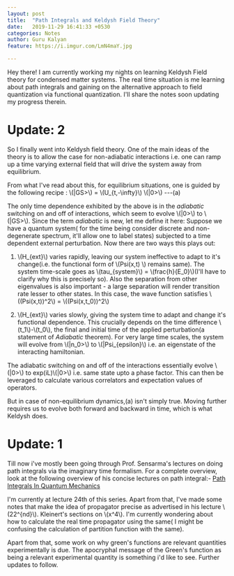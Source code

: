 ```yaml
---
layout: post
title:  "Path Integrals and Keldysh Field Theory"
date:   2019-11-29 16:41:33 +0530
categories: Notes
author: Guru Kalyan
feature: https://i.imgur.com/LmN4maY.jpg

---
```

Hey there! I am currently working my nights on learning Keldysh Field theory for condensed matter systems. The real time situation is
me learning about path integrals and gaining on the alternative approach to field quantization via functional quantization.
I'll share the notes soon updating my progress therein.


# Update: 2
So I finally went into Keldysh field theory. One of the main ideas of the theory is to allow the case for non-adiabatic interactions i.e. one can ramp up a time varying external field that will drive the system away from equilibrium.

From what I've read about this, for equilibrium situations, one is guided by the following recipe :
\\(|GS>\\) = \\(U_{t,-\\infty}\\) \\(|0>\\)                             ---(a)                         

The only time dependence exhibited by the above is in the _adiabatic_ switching on and off of interactions, which seem to evolve \\(|0>\\) to \\(|GS>\\).
Since the term _adiabatic_ is new, let me define it here:
Suppose we have a quantum system( for the time being consider discrete and non-degenerate spectrum, it'll allow one to label states) subjected to
a time dependent external perturbation.
Now there are two ways this plays out:
1. \\(H_{ext}\\) varies rapidly, leaving our system ineffective to adapt to it's change(i.e. the functional form of \\(Psi(x,t) \\) remains same).
The system time-scale goes as \\(tau_{system}\\) = \\(frac{h}{E_0}\\)(I'll have to clarify why this is
precisely so). Also the separation from other eigenvalues is also important - a large separation will render transition rate lesser to other states. In this case, the wave function satisfies
\\((Psi(x,t))^2\\) = \\((Psi(x,t_0))^2\\)

2. \\(H_{ext}\\) varies slowly, giving the system time to adapt and change it's functional dependence.
This crucially depends on the time difference \\(t_1\\)-\\(t_0\\), the final and initial time of the applied perturbation(a statement of _Adiabatic_ theorem).
For very large time scales, the system will evolve from \\(|n_0>\\) to \\(|Psi_{epsilon}\\) i.e. an eigenstate of the interacting hamiltonian.

The adiabatic switching on and off of the interactions essentially evolve \\(|0>\\) to exp(iL)\\(|0>\\)
i.e. same state upto a phase factor. This can then be leveraged to calculate various correlators and expectation values of operators.

But in case of non-equilibrium dynamics,(a) isn't simply true. Moving further requires us to evolve both forward and backward in time, which is what Keldysh does.   


# Update: 1


Till now i've mostly been going through Prof. Sensarma's lectures on doing path integrals via the
imaginary time formalism. For a complete overview, look at the following overview of his concise lectures on path integral:-
[Path Integrals In Quantum Mechanics](https://theory.tifr.res.in/~sensarma/courses/ADVQMLNOTE/pathint.html)

I'm currently at lecture 24th of this series. Apart from that, I've made some notes that make the idea
of propagator precise as advertised in his lecture \\(22^{nd}\\). Kleinert's sections on \\(x^4\\).
I'm currently wondering about how to calculate the real time propagator using the same( I might be confusing the calculation of partition function with the same).

Apart from that, some work on why green's functions are relevant quantities experimentally is due. The apocryphal message of the Green's function as being a relevant experimental quantity is something i'd like to see. Further updates to follow.
